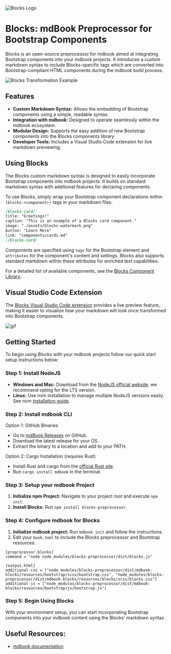 ![Blocks Logo](https://xbackbone.davidrjames.co.uk/vAbO4/jaGoKACE92.png/raw)

# Blocks: mdBook Preprocessor for Bootstrap Components

Blocks is an open-source preprocessor for mdbook aimed at integrating Bootstrap components into your mdbook projects. It introduces a custom markdown syntax to include Blocks-specific tags which are converted into Bootstrap-compliant HTML components during the mdbook build process.

![Blocks Transformation Example](https://github.com/SlipperyBrick/Blocks/assets/36016443/667e7f71-fee1-4c85-b83a-afa3b8426469)

## Features

- **Custom Markdown Syntax:** Allows the embedding of Bootstrap components using a simple, readable syntax.
- **Integration with mdbook:** Designed to operate seamlessly within the mdbook ecosystem.
- **Modular Design:** Supports the easy addition of new Bootstrap components into the Blocks components library
- **Developer Tools:** Includes a Visual Studio Code extension for live markdown previewing.

## Using Blocks

The Blocks custom markdown syntax is designed to easily incorporate Bootstrap components into mdbook projects. It builds on standard markdown syntax with additional features for declaring components.

To use Blocks, simply wrap your Bootstrap component declarations within `[blocks-<component>]` tags in your markdown files:

```markdown
[blocks-card]
title: "Greetings!"
caption: "This is an example of a Blocks card component."
image: "./assets/blocks-watermark.png"
button: "Learn More"
link: "components/cards.md"
[/blocks-card]
```

Components are specified using `tags` for the Bootstrap element and `attributes` for the component's content and settings. Blocks also supports standard markdown within these attributes for enriched text capabilities.

For a detailed list of available components, see the [Blocks Component Library]().

## Visual Studio Code Extension

The [Blocks Visual Studio Code extension](https://marketplace.visualstudio.com/items?itemName=SlipperyBrick.blockspreviewer) provides a live preview feature, making it easier to visualize how your markdown will look once transformed into Bootstrap components.

![gif](https://xbackbone.davidrjames.co.uk/vAbO4/jAdELoSo68.gif/raw)

## Getting Started

To begin using Blocks with your mdbook projects follow our quick start setup instructions below:

### Step 1: Install NodeJS

- **Windows and Mac:** Download from the [NodeJS official website](https://nodejs.org/en), we recommend opting for the LTS version.
- **Linux:** Use nvm installation to manage multiple NodeJS versions easily. See nvm [installation guide](https://www.linode.com/docs/guides/how-to-install-use-node-version-manager-nvm/).

### Step 2: Install mdbook CLI

Option 1: GitHub Binaries

- Go to [mdBook Releases](https://github.com/rust-lang/mdBook/releases) on GitHub.
- Download the latest release for your OS.
- Extract the binary to a location and add to your PATH.

Option 2: Cargo Installation (requires Rust)

- Install Rust and cargo from the [official Rust site](https://www.rust-lang.org/).
- Run `cargo install mdbook` in the terminal.

### Step 3: Setup your mdbook Project

1. **Initialize npm Project:** Navigate to your project root and execute `npm init`.
2. **Install Blocks:** Run `npm install blocks-preprocessor`.

### Step 4: Configure mdbook for Blocks

1. **Initialize mdbook project:** Run `mdbook init` and follow the instructions.
2. Edit your `book.toml` to include the Blocks preprocessor and Bootstrap resources:

```
[preprocessor.blocks]
command = "node node_modules/blocks-preprocessor/dist/blocks.js"

[output.html]
additional-css = ["node_modules/blocks-preprocessor/dist/mdbook-blocks/resources/bootstrap/scss/bootstrap.css", "node_modules/blocks-preprocessor/dist/mdbook-blocks/resources/blocks/scss/blocks.css"]
additional-js = ["node_modules/blocks-preprocessor/dist/mdbook-blocks/resources/bootstrap/js/bootstrap.js"]
```

### Step 5: Begin Using Blocks

With your environment setup, you can start incorporating Bootstrap components into your mdbook content using the Blocks' markdown syntax.

## Useful Resources:

- [mdbook documentation](https://rust-lang.github.io/mdBook/index.html)
